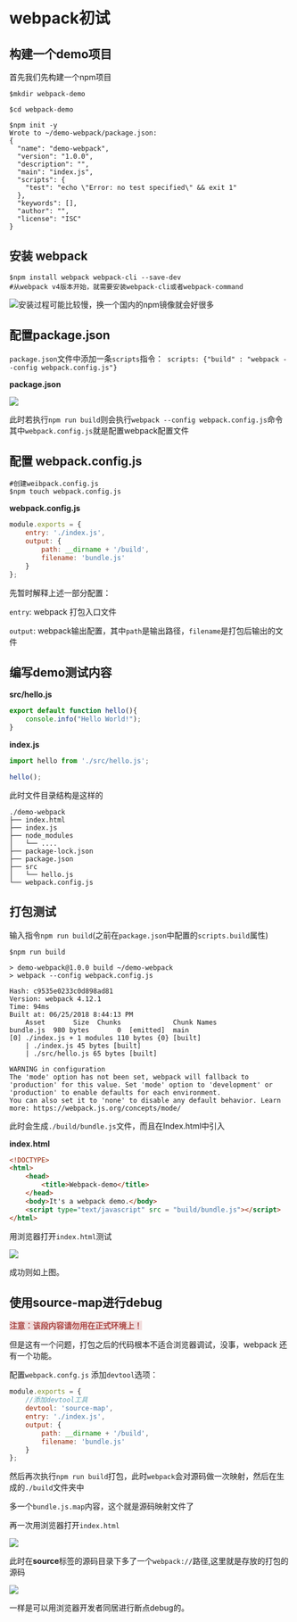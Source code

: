# webpack初试

## 构建一个demo项目

首先我们先构建一个npm项目

```shell
$mkdir webpack-demo

$cd webpack-demo

$npm init -y
Wrote to ~/demo-webpack/package.json:
{
  "name": "demo-webpack",
  "version": "1.0.0",
  "description": "",
  "main": "index.js",
  "scripts": {
    "test": "echo \"Error: no test specified\" && exit 1"
  },
  "keywords": [],
  "author": "",
  "license": "ISC"
}

```



## 安装 webpack

```shell
$npm install webpack webpack-cli --save-dev 
#从webpack v4版本开始，就需要安装webpack-cli或者webpack-command
```

![](images/img2.png)安装过程可能比较慢，换一个国内的npm镜像就会好很多



## 配置package.json

`package.json`文件中添加一条`scripts`指令：` scripts: {"build" : "webpack --config webpack.config.js"}`

**package.json**

![](images/img3.png)

此时若执行`npm run build`则会执行`webpack --config webpack.config.js`命令其中`webpack.config.js`就是配置webpack配置文件





## 配置 webpack.config.js

```shell
#创建weibpack.config.js
$npm touch webpack.config.js
```

**webpack.config.js**

```javascript
module.exports = {
	entry: './index.js',
    output: {
    	path: __dirname + '/build',
    	filename: 'bundle.js'
	}
};
```

先暂时解释上述一部分配置：

`entry`: webpack 打包入口文件

`output`: webpack输出配置，其中`path`是输出路径，`filename`是打包后输出的文件



## 编写demo测试内容

**src/hello.js**

```javascript
export default function hello(){
	console.info("Hello World!");
}
```

**index.js**

```javascript
import hello from './src/hello.js';

hello();
```

此时文件目录结构是这样的

```
./demo-webpack
├── index.html
├── index.js
├── node_modules
│   └── .... 
├── package-lock.json
├── package.json
├── src
│   └── hello.js
└── webpack.config.js
```



## 打包测试

输入指令`npm run build`(之前在`package.json`中配置的`scripts.build`属性)

```shell
$npm run build

> demo-webpack@1.0.0 build ~/demo-webpack
> webpack --config webpack.config.js

Hash: c9535e0233c0d898ad81
Version: webpack 4.12.1
Time: 94ms
Built at: 06/25/2018 8:44:13 PM
    Asset       Size  Chunks             Chunk Names
bundle.js  980 bytes       0  [emitted]  main
[0] ./index.js + 1 modules 110 bytes {0} [built]
    | ./index.js 45 bytes [built]
    | ./src/hello.js 65 bytes [built]

WARNING in configuration
The 'mode' option has not been set, webpack will fallback to 'production' for this value. Set 'mode' option to 'development' or 'production' to enable defaults for each environment.
You can also set it to 'none' to disable any default behavior. Learn more: https://webpack.js.org/concepts/mode/
```

此时会生成`./build/bundle.js`文件，而且在Index.html中引入

**index.html**

```html
<!DOCTYPE>
<html>
	<head>
		<title>Webpack-demo</title>
	</head>
	<body>It's a webpack demo.</body>
	<script type="text/javascript" src = "build/bundle.js"></script>
</html>
```

用浏览器打开`index.html`测试

![](images/img4.png)

成功则如上图。



## 使用source-map进行debug

<span style="color: #a94442;background-color: #f2dede;border-color: #ebccd1;">**注意：该段内容请勿用在正式环境上！**</span>

但是这有一个问题，打包之后的代码根本不适合浏览器调试，没事，webpack 还有一个功能。

配置`webpack.confg.js` 添加`devtool`选项：

```javascript
module.exports = {
    //添加devtool工具
	devtool: 'source-map',
	entry: './index.js',
    output: {
    	path: __dirname + '/build',
    	filename: 'bundle.js'
	}
};
```

然后再次执行`npm run build`打包，此时`webpack`会对源码做一次映射，然后在生成的`./build`文件夹中

多一个`bundle.js.map`内容，这个就是源码映射文件了

再一次用浏览器打开`index.html`

![](images/img5.png)

此时在**source**标签的源码目录下多了一个`webpack://`路径,这里就是存放的打包的源码

![](images/img6.png)

一样是可以用浏览器开发者同居进行断点debug的。